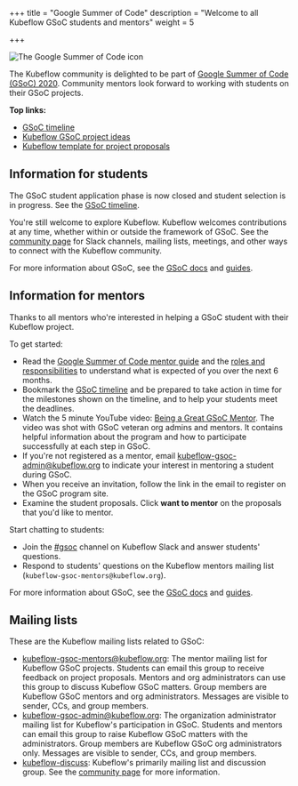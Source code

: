 +++
title = "Google Summer of Code"
description = "Welcome to all Kubeflow GSoC students and mentors"
weight = 5
                    
+++

<div>
  <img src="/docs/images/gsoc-icon-192.png" 
    alt="The Google Summer of Code icon"
    class="mt-1 mb-3 float-right img-fluid">
</div>

The Kubeflow community is delighted to be part of 
[Google Summer of Code (GSoC) 2020](https://summerofcode.withgoogle.com/). Community
mentors look forward to working with students on their GSoC projects.

**Top links:**

* [GSoC timeline](https://summerofcode.withgoogle.com/how-it-works/#timeline)
* [Kubeflow GSoC project
  ideas](https://docs.google.com/document/d/1AQDD9s8VpCf3y8OLKTBSMgDzHSjdsV_DOyL5dc-XCOQ/)
* [Kubeflow template for project
  proposals](https://docs.google.com/document/d/1dnhvxFLV1odqpqdWdujUNNUhVPSykflLy2nLJCz-Yws/edit?usp=sharing)

## Information for students

The GSoC student application phase is now closed and student selection is in
progress. See the 
[GSoC timeline](https://summerofcode.withgoogle.com/how-it-works/#timeline).

You're still welcome to explore Kubeflow. Kubeflow welcomes contributions
at any time, whether within or outside the framework of GSoC. See the 
[community page](/docs/about/community/) for Slack channels, mailing lists, 
meetings, and other ways to connect with the Kubeflow community.

For more information about GSoC, see the 
[GSoC docs](https://developers.google.com/open-source/gsoc/faq) and
[guides](https://developers.google.com/open-source/gsoc/resources/guide).


## Information for mentors

Thanks to all mentors who're interested in helping a GSoC student with their
Kubeflow project. 

To get started:

* Read the [Google Summer of Code mentor 
  guide](https://google.github.io/gsocguides/mentor/) and the [roles and 
  responsibilities](https://developers.google.com/open-source/gsoc/help/responsibilities) 
  to understand what is expected of you over the next 6 months.
* Bookmark the 
  [GSoC timeline](https://summerofcode.withgoogle.com/how-it-works/#timeline)
  and be prepared to take action in time for the milestones shown on the
  timeline, and to help your students meet the deadlines.
* Watch the 5 minute YouTube video: [Being a Great GSoC 
  Mentor](https://www.youtube.com/watch?v=3J_eBuYxcyg). The video was shot with
  GSoC veteran org admins and mentors. It contains helpful information about the
  program and how to participate successfully at each step in GSoC.
* If you're not registered as a mentor, email
  [kubeflow-gsoc-admin@kubeflow.org](mailto:kubeflow-gsoc-admin@kubeflow.org) 
  to indicate your interest in mentoring a student during GSoC.
* When you receive an invitation, follow the link in the email to register on the
  GSoC program site.
* Examine the student proposals. Click **want to mentor** on the proposals
  that you'd like to mentor.

Start chatting to students:

* Join the 
  [#gsoc](https://kubeflow.slack.com/messages/CUF1GCJ4Q) channel on Kubeflow
  Slack and answer students' questions.
* Respond to students' questions on the Kubeflow mentors mailing list
  (`kubeflow-gsoc-mentors@kubeflow.org`).

For more information about GSoC, see the 
[GSoC docs](https://developers.google.com/open-source/gsoc/faq) and
[guides](https://developers.google.com/open-source/gsoc/resources/guide).

## Mailing lists

These are the Kubeflow mailing lists related to GSoC:

* [kubeflow-gsoc-mentors@kubeflow.org](mailto:kubeflow-gsoc-mentors@kubeflow.org):
  The mentor mailing list for Kubeflow GSoC projects.
  Students can email this group to receive feedback on project proposals. 
  Mentors and org administrators can use this group to discuss Kubeflow GSoC 
  matters. Group members are Kubeflow GSoC mentors and org administrators. 
  Messages are visible to sender, CCs, and group members.
* [kubeflow-gsoc-admin@kubeflow.org](mailto:kubeflow-gsoc-admin@kubeflow.org):
  The organization administrator mailing list for Kubeflow's participation in
  GSoC.
  Students and mentors can email this group to raise Kubeflow GSoC matters with
  the administrators. Group members are Kubeflow GSoC org administrators only. 
  Messages are visible to sender, CCs, and group members.
* [kubeflow-discuss](https://groups.google.com/forum/#!forum/kubeflow-discuss):
  Kubeflow's primarily mailing list and discussion group. See the 
  [community page](/docs/about/community/) for more information.
